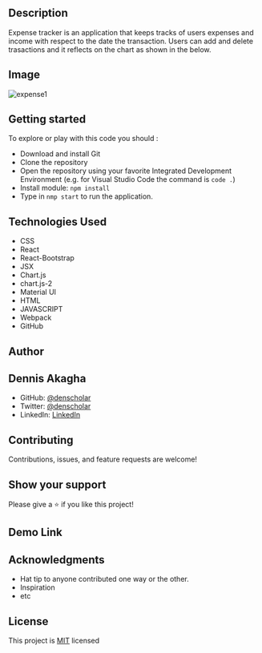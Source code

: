 ## Description

Expense tracker is an application that keeps tracks of users expenses and income with respect to the date the transaction. Users can add and delete trasactions and it reflects on the chart as shown in the below.

## Image

![expense1](https://user-images.githubusercontent.com/48631109/174508825-ec6f5453-4e4e-498a-8513-a0ad882c0d48.PNG)

## Getting started

To explore or play with this code you should :

- Download and install Git
- Clone the repository
- Open the repository using your favorite Integrated Development Environment (e.g. for Visual Studio Code the command is `code .`)
- Install module: `npm install`
- Type in `nmp start` to run the application.


## Technologies Used

- CSS
- React
- React-Bootstrap
- JSX
- Chart.js
- chart.js-2
- Material UI
- HTML
- JAVASCRIPT
- Webpack
- GitHub

## Author

## Dennis Akagha

- GitHub: [@denscholar](https://github.com/denscholar)
- Twitter: [@denscholar](https://twitter.com/dennisakagha)
- LinkedIn: [LinkedIn](https://www.linkedin.com/in/dennisakagha/)

## Contributing

Contributions, issues, and feature requests are welcome!

## Show your support

Please give a ⭐️ if you like this project!

## Demo Link

## Acknowledgments

- Hat tip to anyone contributed one way or the other.
- Inspiration
- etc

## License

This project is [MIT](https://github.com/microverseinc/readme-template/blob/master/MIT.md) licensed
